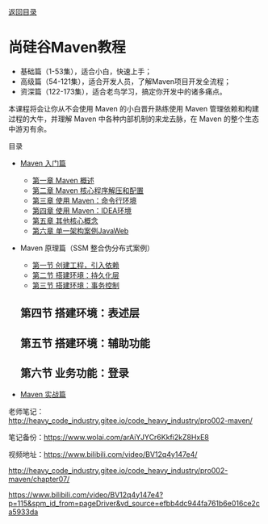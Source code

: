 [返回目录](/blog/java/java-learn-road.md)

# 尚硅谷Maven教程

- 基础篇（1-53集），适合小白，快速上手；
- 高级篇（54-121集），适合开发人员，了解Maven项目开发全流程；
- 资深篇（122-173集），适合老鸟学习，搞定你开发中的诸多痛点。

本课程将会让你从不会使用 Maven 的小白晋升熟练使用 Maven 管理依赖和构建过程的大牛，并理解 Maven 中各种内部机制的来龙去脉，在 Maven 的整个生态中游刃有余。

目录

- [Maven 入门篇](/blog/maven/maven-introduction.md)
    - [第一章 Maven 概述](/blog/maven/maven-introduction-1.md)
    - [第二章 Maven 核心程序解压和配置](/blog/maven/maven-introduction-2.md)
    - [第三章 使用 Maven：命令行环境](/blog/maven/maven-introduction-3.md)
    - [第四章 使用 Maven：IDEA环境](/blog/maven/maven-introduction-4.md)
    - [第五章 其他核心概念](/blog/maven/maven-introduction-5.md)
    - [第六章 单一架构案例JavaWeb](/blog/maven/maven-introduction-6.md)

- Maven 原理篇（SSM 整合伪分布式案例）
    - [第一节 创建工程，引入依赖](/blog/maven/maven-principle-1.md)
    - [第二节 搭建环境：持久化层](/blog/maven/maven-principle-2.md)
    - [第三节 搭建环境：事务控制](/blog/maven/maven-principle-3.md)

    
    ## 第四节 搭建环境：表述层

    ## 第五节 搭建环境：辅助功能

    ## 第六节 业务功能：登录

- [Maven 实战篇](/blog/maven/maven-practice.md)


老师笔记：http://heavy_code_industry.gitee.io/code_heavy_industry/pro002-maven/

笔记备份：https://www.wolai.com/arAiYJYCr6Kkfi2kZ8HxE8

视频地址：https://www.bilibili.com/video/BV12q4y147e4/


http://heavy_code_industry.gitee.io/code_heavy_industry/pro002-maven/chapter07/

https://www.bilibili.com/video/BV12q4y147e4?p=115&spm_id_from=pageDriver&vd_source=efbb4dc944fa761b6e016ce2ca5933da